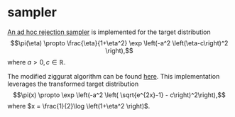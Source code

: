 # sampler

[An ad hoc rejection sampler](rejection_sampler/rejection_sampler.R) is implemented for the target distribution
$$\pi(\eta) \propto \frac{\eta}{1+\eta^2} \exp \left(-a^2 \left(\eta-c\right)^2 \right),$$
where $a > 0, c \in \mathbb{R}$.

The modified ziggurat algorithm can be found [here](rejection_transformed/rejection_sampler_transformed.R). This implementation leverages the transformed target distribution
$$\pi(x) \propto \exp \left(-a^2 \left( \sqrt{e^{2x}-1} - c\right)^2\right),$$
where $x = \frac{1}{2}\log \left(1+\eta^2 \right)$.